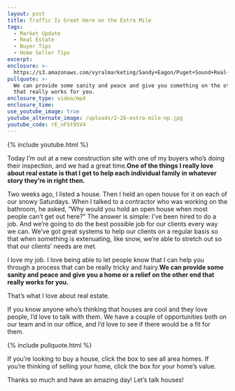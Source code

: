 ```yaml
---
layout: post
title: Traffic Is Great Here on the Extra Mile
tags:
  - Market Update
  - Real Estate
  - Buyer Tips
  - Home Seller Tips
excerpt:
enclosure: >-
  https://s3.amazonaws.com/vyralmarketing/Sandy+Eagon/Puget+Sound+Real+Estate+Agent-+Traffic+is+Great+Here+on+the+Extra+Mile.mp4
pullquote: >-
  We can provide some sanity and peace and give you something on the other end
  that really works for you.
enclosure_type: video/mp4
enclosure_time:
use_youtube_image: true
youtube_alternate_image: /uploads/2-26-extra-mile-np.jpg
youtube_code: rE_nFSt9SV4
---
```


{% include youtube.html %}

Today I’m out at a new construction site with one of my buyers who’s doing their inspection, and we had a great time.**One of the things I really love about real estate is that I get to help each individual family in whatever story they’re in right then.&nbsp;**

Two weeks ago, I listed a house. Then I held an open house for it on each of our snowy Saturdays. When I talked to a contractor who was working on the bathroom, he asked, “Why would you hold an open house when most people can’t get out here?” The answer is simple: I’ve been hired to do a job. And we’re going to do the best possible job for our clients every way we can. We’ve got great systems to help our clients on a regular basis so that when something is extenuating, like snow, we’re able to stretch out so that our clients’ needs are met. &nbsp;

I love my job. I love being able to let people know that I can help you through a process that can be really tricky and hairy.**We can provide some sanity and peace and give you a home or a relief on the other end that really works for you.&nbsp;**

That’s what I love about real estate.&nbsp;

If you know anyone who’s thinking that houses are cool and they love people, I’d love to talk with them. We have a couple of opportunities both on our team and in our office, and I’d love to see if there would be a fit for them.

{% include pullquote.html %}

If you’re looking to buy a house, click the box to see all area homes. If you’re thinking of selling your home, click the box for your home’s value.

Thanks so much and have an amazing day! Let’s talk houses!